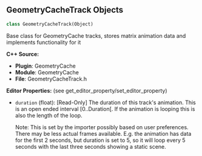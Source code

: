 ## GeometryCacheTrack Objects

```python
class GeometryCacheTrack(Object)
```

Base class for GeometryCache tracks, stores matrix animation data and implements functionality for it

**C++ Source:**

- **Plugin**: GeometryCache
- **Module**: GeometryCache
- **File**: GeometryCacheTrack.h

**Editor Properties:** (see get_editor_property/set_editor_property)

- ``duration`` (float):  [Read-Only] The duration of this track's animation. This is an open ended interval [0..Duration[.
  If the animation is looping this is also the length of the loop.

  Note: This is set by the importer possibly based on user preferences. There may be less actual frames available.
  E.g. the animation has data for the first 2 seconds, but duration is set to 5, so it will loop every 5 seconds
  with the last three seconds showing a static scene.

<a id="unreal.GeometryCacheTrack_FlipbookAnimation"></a>